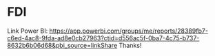 # FDI
Link Power BI: https://app.powerbi.com/groups/me/reports/28389fb7-c6ed-4ac8-9fda-ad8e0cb27963?ctid=d556ac5f-0ba7-4c75-b737-8632b6b06d68&pbi_source=linkShare
Thanks!
